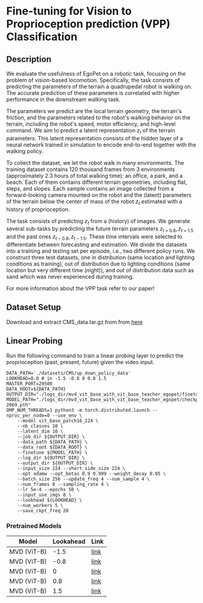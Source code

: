 # Fine-tuning for Vision to Proprioception prediction (VPP) Classification

## Description
We evaluate the usefulness of EgoPet on a robotic task, focusing on the problem of vision-based locomotion. Specifically, the task consists of predicting the parameters of the terrain a quadrupedal robot is walking on. The accurate prediction of these parameters is correlated with higher performance in the downstream walking task.

The parameters we predict are the local terrain geometry, the terrain's friction, and the parameters related to the robot's walking behavior on the terrain, including the robot's speed, motor efficiency, and high-level command. We aim to predict a latent representation $z_t$ of the terrain parameters. This latent representation consists of the hidden layer of a neural network trained in simulation to encode end-to-end together with the walking policy. 

To collect the dataset, we let the robot walk in many environments. The training dataset contains 120 thousand frames from 3 environments (approximately 2.3 hours of total walking time): an office, a park, and a beach. Each of them contains different terrain geometries, including flat, steps, and slopes. Each sample contains an image collected from a forward-looking camera mounted on the robot and the (latent) parameters of the terrain below the center of mass of the robot $z_t$ estimated with a history of proprioception.

The task consists of predicting $z_t$ from a (history) of images. We generate several sub-tasks by predicting the future terrain parameters $z_{t+0.8}, z_{t+1.5}$ and the past ones $z_{t-0.8}, z_{t-1.5}$. These time intervals were selected to differentiate between forecasting and estimation. We divide the datasets into a training and testing set per episode, i.e., two different policy runs. We construct three test datasets, one in distribution (same location and lighting conditions as training), out of distribution due to lighting conditions (same location but very different time (night)), and out of distribution data such as sand which was never experienced during training.

For more information about the VPP task refer to our paper!

## Dataset Setup
Download and extract CMS_data.tar.gz from from [here](https://drive.google.com/file/d/1ZKSWwCoZP1mHjpksIEAwh3sTeeSJNF3B/view?usp=sharing)

## Linear Probing

Run the following command to train a linear probing layer to predict the proprioception (past, present, future) given the video input.

```
DATA_PATH='./datasets/CMS/up_down_policy_data'
LOOKHEAD=0.8 # in -1.5 -0.8 0 0.8 1.5
MASTER_PORT=29500
DATA_ROOT=${DATA_PATH}
OUTPUT_DIR="./logs_dir/mvd_vit_base_with_vit_base_teacher_egopet/finetune_on_cms_lookahead_${LOOKHEAD}_8frames_update_freq_4"
MODEL_PATH="./logs_dir/mvd_vit_base_with_vit_base_teacher_egopet/checkpoint-2669.pth"
OMP_NUM_THREADS=1 python3 -m torch.distributed.launch --nproc_per_node=8 --use_env \
    --model vit_base_patch16_224 \
    --nb_classes 10 \
    --latent_dim 10 \
    --job_dir ${OUTPUT_DIR} \
    --data_path ${DATA_PATH} \
    --data_root ${DATA_ROOT} \
    --finetune ${MODEL_PATH} \
    --log_dir ${OUTPUT_DIR} \
    --output_dir ${OUTPUT_DIR} \
    --input_size 224 --short_side_size 224 \
    --opt adamw --opt_betas 0.9 0.999 --weight_decay 0.05 \
    --batch_size 256 --update_freq 4 --num_sample 4 \
    --num_frames 8 --sampling_rate 4 \
    --lr 5e-4 --epochs 50 \
    --input_use_imgs 8 \
    --lookhead ${LOOKHEAD} \
    --num_workers 5 \
    --save_ckpt_freq 20
```

### Pretrained Models
| Model             | Lookahead | Link |
|-------------------|-----------|------|
| MVD (ViT-B) | -1.5 |   [link](https://drive.google.com/file/d/12tO7LwjZ66voCTxp6lNcSaeLaU-9YlYE/view?usp=sharing)   |
| MVD (ViT-B) | -0.8 |   [link](https://drive.google.com/file/d/135ndczYtWKF04ZNl-5zs_O6yTdLh5T7O/view?usp=sharing)   |
| MVD (ViT-B) | 0 |   [link](https://drive.google.com/file/d/1r_8ZbJtuI_6ImFQFzjgIb1ERVBjq-eY-/view?usp=sharing)   |
| MVD (ViT-B) | 0.8 |   [link](https://drive.google.com/file/d/1f78c-ascoWKa3_29rq-4NhCruidMsFoI/view?usp=sharing)   |
| MVD (ViT-B) | 1.5 |   [link](https://drive.google.com/file/d/1BO5gzVs5TiNilRpF5OzuTtyVSjfMO33Z/view?usp=sharing)   |